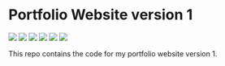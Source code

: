 # Portfolio Website version 1
![](https://img.shields.io/github/last-commit/shivamshinde123/my-website-version-1)
![](https://img.shields.io/github/languages/count/shivamshinde123/my-website-version-1)
![](https://img.shields.io/github/languages/top/shivamshinde123/my-website-version-1)
![](https://img.shields.io/github/repo-size/shivamshinde123/my-website-version-1)
![](https://img.shields.io/github/directory-file-count/shivamshinde123/my-website-version-1)
![](https://img.shields.io/github/license/shivamshinde123/my-website-version-1)

<p>This repo contains the code for my portfolio website version 1.</p>


